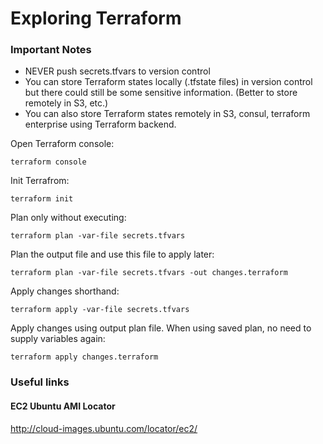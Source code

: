 # Exploring Terraform

### Important Notes

- NEVER push secrets.tfvars to version control
- You can store Terraform states locally (.tfstate files) in version control but there could still be some sensitive information. (Better to store remotely in S3, etc.)
- You can also store Terraform states remotely in S3, consul, terraform enterprise using Terraform backend.

Open Terraform console:

`terraform console`

Init Terrafrom:

`terraform init`

Plan only without executing:

`terraform plan -var-file secrets.tfvars`

Plan the output file and use this file to apply later:

`terraform plan -var-file secrets.tfvars -out changes.terraform`

Apply changes shorthand:

`terraform apply -var-file secrets.tfvars`

Apply changes using output plan file. When using saved plan, no need to supply variables again:

`terraform apply changes.terraform`

### Useful links

#### EC2 Ubuntu AMI Locator

http://cloud-images.ubuntu.com/locator/ec2/
